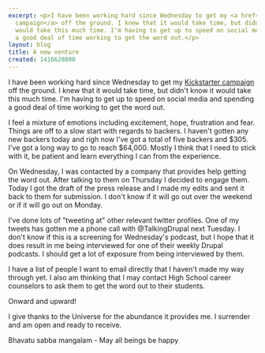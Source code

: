 ```yaml
---
excerpt: <p>I have been working hard since Wednesday to get my <a href="https://www.kickstarter.com/projects/vegantriathlete/teach-yourself-drupal">Kickstarter
  campaign</a> off the ground. I knew that it would take time, but didn't know it
  would take this much time. I'm having to get up to speed on social media and spending
  a good deal of time working to get the word out.</p>
layout: blog
title: A new venture
created: 1416628800
---
```

<p>I have been working hard since Wednesday to get my <a href="https://www.kickstarter.com/projects/vegantriathlete/teach-yourself-drupal">Kickstarter campaign</a> off the ground. I knew that it would take time, but didn't know it would take this much time. I'm having to get up to speed on social media and spending a good deal of time working to get the word out.</p><p>I feel a mixture of emotions including excitement, hope, frustration and fear. Things are off to a slow start with regards to backers. I haven't gotten any new backers today and righ now I've got a total of five backers and $305. I've got a long way to go to reach $64,000. Mostly I think that I need to stick with it, be patient and learn everything I can from the experience.</p><p>On Wednesday, I was contacted by a company that provides help getting the word out. After talking to them on Thursday I decided to engage them. Today I got the draft of the press release and I made my edits and sent it back to them for submission. I don't know if it will go out over the weekend or if it will go out on Monday.</p><p>I've done lots of "tweeting at" other relevant twitter profiles. One of my tweets has gotten me a phone call with @TalkingDrupal next Tuesday. I don't know if this is a screening for Wednesday's podcast, but I hope that it does result in me being interviewed for one of their weekly Drupal podcasts. I should get a lot of exposure from being interviewed by them.</p><p>I have a list of people I want to email directly that I haven't made my way through yet. I also am thinking that I may contact High School career counselors to ask them to get the word out to their students.</p><p>Onward and upward!</p><p>I give thanks to the Universe for the abundance it provides me. I surrender and am open and ready to receive.</p><p>Bhavatu sabba mangalam - May all beings be happy</p>
